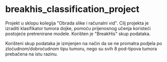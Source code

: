 # breakhis_classification_project

Projekt u sklopu kolegija "Obrada slike i računalni vid". Cilj projekta je izraditi klasifikator tumora dojke, pomoću prijenosnog učenja koristeći postojeće pretrenirane modele. Korišten je "BreakHis" skup podataka. 

Korišteni skup podataka je izmjenjen na način da se ne promatra podjela po zloćudnom/dobroćudnom tipu tumoru, nego su svih 8 pod-tipova tumora prebačena na istu razinu.